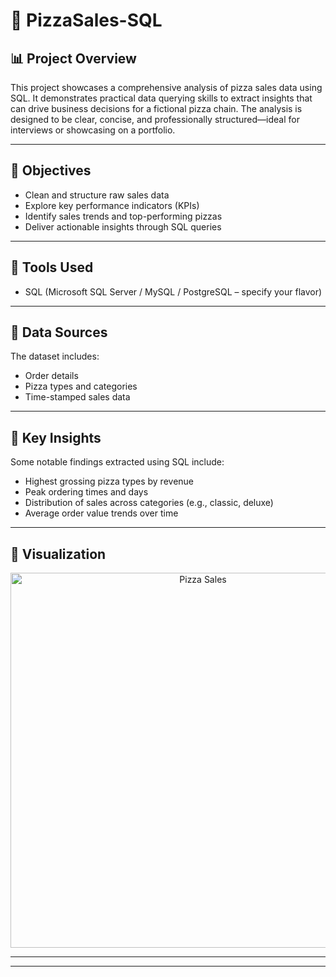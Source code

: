 # 🍕 PizzaSales-SQL  

## 📊 Project Overview  
This project showcases a comprehensive analysis of pizza sales data using SQL. It demonstrates practical data querying skills to extract insights that can drive business decisions for a fictional pizza chain. The analysis is designed to be clear, concise, and professionally structured—ideal for interviews or showcasing on a portfolio.  

---

## 🚀 Objectives  
- Clean and structure raw sales data  
- Explore key performance indicators (KPIs)  
- Identify sales trends and top-performing pizzas  
- Deliver actionable insights through SQL queries  

---

## 🔧 Tools Used  
- SQL (Microsoft SQL Server / MySQL / PostgreSQL – specify your flavor)  

---

## 📁 Data Sources  
The dataset includes:  
- Order details  
- Pizza types and categories  
- Time-stamped sales data  

---

## 🧠 Key Insights  
Some notable findings extracted using SQL include:  
- Highest grossing pizza types by revenue  
- Peak ordering times and days  
- Distribution of sales across categories (e.g., classic, deluxe)  
- Average order value trends over time  

---

## 📸 Visualization  

<p align="center">
  <img width="600" alt="Pizza Sales" src="https://github.com/user-attachments/assets/9516a00d-61e3-43d6-a16b-a7399a27e9f8" />
</p>

---



---
